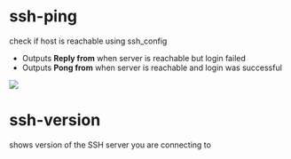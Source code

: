ssh-ping
========
check if host is reachable using ssh_config

* Outputs **Reply from** when server is reachable but login failed
* Outputs **Pong from** when server is reachable and login was successful

![](https://raw.githubusercontent.com/vaporup/ssh-tools/master/ssh-ping-demo.gif)


ssh-version
===========
shows version of the SSH server you are connecting to
